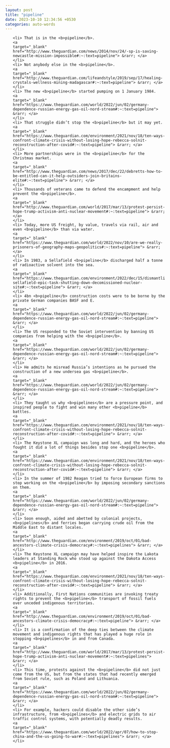 ```yaml
---
layout: post
title: "pipeline"
date: 2023-10-10 12:34:56 +0530
categories: auto-words
---
```

<ol>

    <li> That is in the <b>pipeline</b>.
    <a 
    target="_blank" 
    href="http://www.theguardian.com/news/2014/nov/24/-sp-is-saving-newcastle-mission-impossible#:~:text=pipeline"> &rarr; </a>
    </li>
    <li> Not anybody else in the <b>pipeline</b>.
    <a 
    target="_blank" 
    href="http://www.theguardian.com/lifeandstyle/2019/sep/17/healing-crystals-wellness-mining-madagascar#:~:text=pipeline"> &rarr; </a>
    </li>
    <li> The new <b>pipeline</b> started pumping on 1 January 1984.
    <a 
    target="_blank" 
    href="https://www.theguardian.com/world/2022/jun/02/germany-dependence-russian-energy-gas-oil-nord-stream#:~:text=pipeline"> &rarr; </a>
    </li>
    <li> That struggle didn’t stop the <b>pipeline</b> but it may yet.
    <a 
    target="_blank" 
    href="https://www.theguardian.com/environment/2021/nov/18/ten-ways-confront-climate-crisis-without-losing-hope-rebecca-solnit-reconstruction-after-covid#:~:text=pipeline"> &rarr; </a>
    </li>
    <li> More partnerships were in the <b>pipeline</b> for the Christmas market.
    <a 
    target="_blank" 
    href="http://www.theguardian.com/news/2017/dec/22/debretts-how-to-be-entitled-can-it-help-outsiders-join-britains-elite#:~:text=pipeline"> &rarr; </a>
    </li>
    <li> Thousands of veterans came to defend the encampment and help prevent the <b>pipeline</b>.
    <a 
    target="_blank" 
    href="http://www.theguardian.com/world/2017/mar/13/protest-persist-hope-trump-activism-anti-nuclear-movement#:~:text=pipeline"> &rarr; </a>
    </li>
    <li> Today, more US freight, by value, travels via rail, air and even <b>pipeline</b> than via water.
    <a 
    target="_blank" 
    href="https://www.theguardian.com/world/2022/nov/10/are-we-really-prisoners-of-geography-maps-geopolitics#:~:text=pipeline"> &rarr; </a>
    </li>
    <li> In 1983, a Sellafield <b>pipeline</b> discharged half a tonne of radioactive solvent into the sea.
    <a 
    target="_blank" 
    href="https://www.theguardian.com/environment/2022/dec/15/dismantling-sellafield-epic-task-shutting-down-decomissioned-nuclear-site#:~:text=pipeline"> &rarr; </a>
    </li>
    <li> 4bn <b>pipeline</b> construction costs were to be borne by the private German companies BASF and E.
    <a 
    target="_blank" 
    href="https://www.theguardian.com/world/2022/jun/02/germany-dependence-russian-energy-gas-oil-nord-stream#:~:text=pipeline"> &rarr; </a>
    </li>
    <li> The US responded to the Soviet intervention by banning US companies from helping with the <b>pipeline</b>.
    <a 
    target="_blank" 
    href="https://www.theguardian.com/world/2022/jun/02/germany-dependence-russian-energy-gas-oil-nord-stream#:~:text=pipeline"> &rarr; </a>
    </li>
    <li> He admits he misread Russia’s intentions as he pursued the construction of a new undersea gas <b>pipeline</b>.
    <a 
    target="_blank" 
    href="https://www.theguardian.com/world/2022/jun/02/germany-dependence-russian-energy-gas-oil-nord-stream#:~:text=pipeline"> &rarr; </a>
    </li>
    <li> They taught us why <b>pipelines</b> are a pressure point, and inspired people to fight and win many other <b>pipeline</b> battles.
    <a 
    target="_blank" 
    href="https://www.theguardian.com/environment/2021/nov/18/ten-ways-confront-climate-crisis-without-losing-hope-rebecca-solnit-reconstruction-after-covid#:~:text=pipeline"> &rarr; </a>
    </li>
    <li> The Keystone XL campaign was long and hard, and the heroes who fought it did a lot of things besides stop one <b>pipeline</b>.
    <a 
    target="_blank" 
    href="https://www.theguardian.com/environment/2021/nov/18/ten-ways-confront-climate-crisis-without-losing-hope-rebecca-solnit-reconstruction-after-covid#:~:text=pipeline"> &rarr; </a>
    </li>
    <li> In the summer of 1982 Reagan tried to force European firms to stop working on the <b>pipeline</b> by imposing secondary sanctions on them.
    <a 
    target="_blank" 
    href="https://www.theguardian.com/world/2022/jun/02/germany-dependence-russian-energy-gas-oil-nord-stream#:~:text=pipeline"> &rarr; </a>
    </li>
    <li> Soon enough, aided and abetted by colonial projects, <b>pipelines</b> and ferries began carrying crude oil from the Middle East to distant locales.
    <a 
    target="_blank" 
    href="http://www.theguardian.com/environment/2019/oct/01/bad-ancestors-climate-crisis-democracy#:~:text=pipelines"> &rarr; </a>
    </li>
    <li> The Keystone XL campaign may have helped inspire the Lakota leaders at Standing Rock who stood up against the Dakota Access <b>pipeline</b> in 2016.
    <a 
    target="_blank" 
    href="https://www.theguardian.com/environment/2021/nov/18/ten-ways-confront-climate-crisis-without-losing-hope-rebecca-solnit-reconstruction-after-covid#:~:text=pipeline"> &rarr; </a>
    </li>
    <li> Additionally, First Nations communities are invoking treaty rights to prevent the <b>pipeline</b> transport of fossil fuels over unceded indigenous territories.
    <a 
    target="_blank" 
    href="http://www.theguardian.com/environment/2019/oct/01/bad-ancestors-climate-crisis-democracy#:~:text=pipeline"> &rarr; </a>
    </li>
    <li> It is a confirmation of the deep ties between the climate movement and indigenous rights that has played a huge role in stopping <b>pipelines</b> in and from Canada.
    <a 
    target="_blank" 
    href="http://www.theguardian.com/world/2017/mar/13/protest-persist-hope-trump-activism-anti-nuclear-movement#:~:text=pipelines"> &rarr; </a>
    </li>
    <li> This time, protests against the <b>pipeline</b> did not just come from the US, but from the states that had recently emerged from Soviet rule, such as Poland and Lithuania.
    <a 
    target="_blank" 
    href="https://www.theguardian.com/world/2022/jun/02/germany-dependence-russian-energy-gas-oil-nord-stream#:~:text=pipeline"> &rarr; </a>
    </li>
    <li> For example, hackers could disable the other side’s infrastructure, from <b>pipelines</b> and electric grids to air traffic control systems, with potentially deadly results.
    <a 
    target="_blank" 
    href="https://www.theguardian.com/world/2022/apr/07/how-to-stop-china-and-the-us-going-to-war#:~:text=pipelines"> &rarr; </a>
    </li>